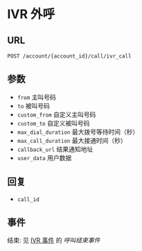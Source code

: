 # IVR 外呼

## URL

```
POST /account/{account_id}/call/ivr_call
```

## 参数

- `from` 主叫号码
- `to` 被叫号码
- `custom_from` 自定义主叫号码
- `custom_to` 自定义被叫号码
- `max_dial_duration` 最大拨号等待时间（秒）
- `max_call_duration` 最大接通时间（秒）
- `callback_url` 结果通知地址
- `user_data` 用户数据

## 回复

- `call_id`

## 事件

结束: 见 [IVR 事件](../evt/ivr/index.md) 的 *呼叫结束事件*

